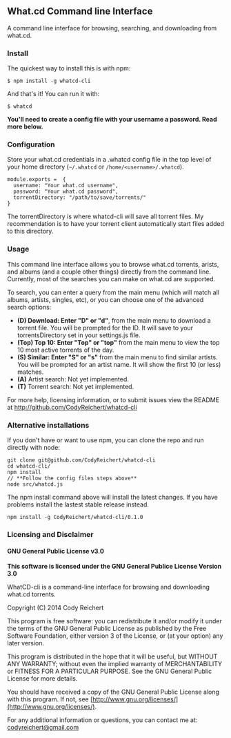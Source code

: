 ## What.cd Command line Interface

A command line interface for browsing, searching, and downloading from what.cd.

### Install

The quickest way to install this is with npm:

    $ npm install -g whatcd-cli

And that's it! You can run it with:

    $ whatcd

**You'll need to create a config file with your username a password. Read more below.**

### Configuration

Store your what.cd credentials in a .whatcd config file in the top level of your home
directory (`~/.whatcd` or `/home/<username>/.whatcd`).

    module.exports =  {
      username: "Your what.cd username",
      password: "Your what.cd password",
      torrentDirectory: "/path/to/save/torrents/"
    }

The torrentDirectory is where whatcd-cli will save all torrent files. My recommendation
is to have your torrent client automatically start files added to this directory.

### Usage

This command line interface allows you to browse what.cd torrents, arists,
and albums (and a couple other things) directly from the command line.
Currently, most of the searches you can make on what.cd are supported.

To search, you can enter a query from the main menu (which will match all
albums, artists, singles, etc), or you can choose one of the advanced search options:


  - **(D) Download: Enter "D" or "d"**, from the main menu to download a torrent file.
        You will be prompted for the ID. It will save to your torrentsDirectory set in your settings.js file.
  - **(Top) Top 10: Enter "Top" or "top"** from the main menu to view the top 10 most
        active torrents of the day.
  - **(S) Similar: Enter "S" or "s"** from the main menu to find similar artists.
        You will be prompted for an artist name. It will show the first 10 (or less) matches.
  - **(A)** Artist search: Not yet implemented.
  - **(T)** Torrent search: Not yet implemented.

For more help, licensing information, or to submit issues
view the README at http://github.com/CodyReichert/whatcd-cli

### Alternative installations

If you don't have or want to use npm, you can clone the repo and run directly with node:

    git clone git@github.com/CodyReichert/whatcd-cli
    cd whatcd-cli/
    npm install
    // **Follow the config files steps above**
    node src/whatcd.js
    
The npm install command above will install the latest changes. If you have problems
install the lastest stable release instead.

    npm install -g CodyReichert/whatcd-cli/0.1.0

### Licensing and Disclaimer

#### GNU General Public License v3.0

**This software is licensed under the GNU General Publice License Version 3.0**

WhatCD-cli is a command-line interface for browsing and downloading what.cd torrents.


Copyright (C) 2014 Cody Reichert

This program is free software: you can redistribute it and/or modify
it under the terms of the GNU General Public License as published by
the Free Software Foundation, either version 3 of the License, or
(at your option) any later version.

This program is distributed in the hope that it will be useful,
but WITHOUT ANY WARRANTY; without even the implied warranty of
MERCHANTABILITY or FITNESS FOR A PARTICULAR PURPOSE.  See the
GNU General Public License for more details.

You should have received a copy of the GNU General Public License
along with this program.  If not, see [http://www.gnu.org/licenses/](http://www.gnu.org/licenses/).

For any additional information or questions, you can contact me
at: [codyreichert@gmail.com](mailto:codyreichert@gmail.com)
